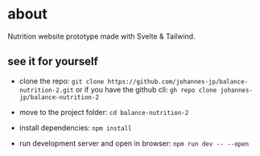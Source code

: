 # about

Nutrition website prototype made with Svelte & Tailwind.

## see it for yourself

- clone the repo: `git clone https://github.com/johannes-jp/balance-nutrition-2.git` or if you have the github cli: `gh repo clone johannes-jp/balance-nutrition-2`

- move to the project folder: `cd balance-nutrition-2`

- install dependencies: `npm install`

- run development server and open in browser: `npm run dev -- --open`

